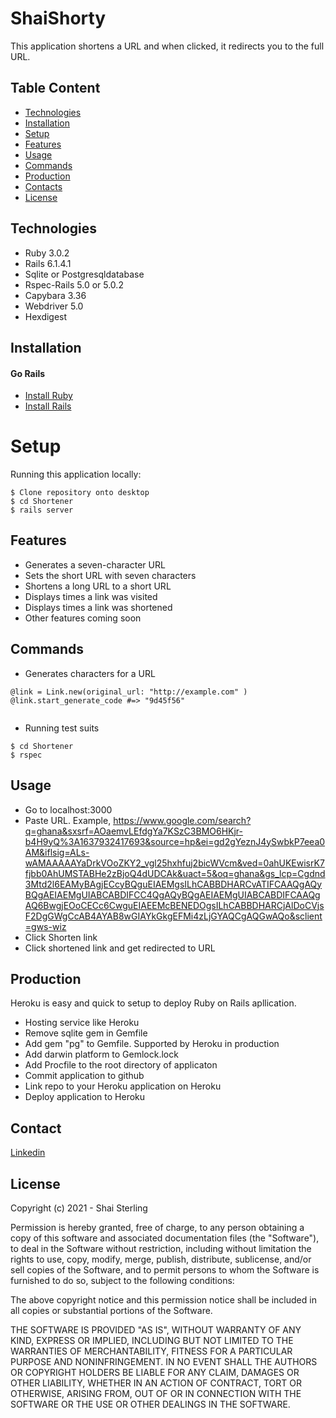 # ShaiShorty

This application shortens a URL and when clicked, it redirects you to the full URL.

## Table Content

* [Technologies](#technologie)
* [Installation](#installation)
* [Setup](#setup)
* [Features](#features)
* [Usage](#usage)
* [Commands](#commands)
* [Production](#production)
* [Contacts](#contacts)
* [License](#license)

## Technologies
* Ruby 3.0.2
* Rails 6.1.4.1
* Sqlite or Postgresqldatabase
* Rspec-Rails 5.0 or 5.0.2
* Capybara 3.36
* Webdriver 5.0
* Hexdigest

## Installation

#### Go Rails 
* [Install Ruby](https://gorails.com/setup/osx/11-big-sur)
* [Install Rails](https://gorails.com/setup/osx/11-big-sur)


# Setup
Running this application locally:
```
$ Clone repository onto desktop
$ cd Shortener
$ rails server
```

## Features
* Generates a seven-character URL
* Sets the short URL with seven characters
* Shortens a long URL to a short URL
* Displays times a link was visited
* Displays times a link was shortened
* Other features coming soon

## Commands

- Generates characters for a URL

```
@link = Link.new(original_url: "http://example.com" )
@link.start_generate_code #=> "9d45f56"
 
```

- Running test suits

```
$ cd Shortener
$ rspec

```

## Usage

* Go to localhost:3000
* Paste URL. Example, https://www.google.com/search?q=ghana&sxsrf=AOaemvLEfdgYa7KSzC3BMO6HKjr-b4H9yQ%3A1637932417693&source=hp&ei=gd2gYeznJ4ySwbkP7eea0AM&iflsig=ALs-wAMAAAAAYaDrkVOoZKY2_vgl25hxhfuj2bicWVcm&ved=0ahUKEwisrK7fjbb0AhUMSTABHe2zBjoQ4dUDCAk&uact=5&oq=ghana&gs_lcp=Cgdnd3Mtd2l6EAMyBAgjECcyBQguEIAEMgsILhCABBDHARCvATIFCAAQgAQyBQgAEIAEMgUIABCABDIFCC4QgAQyBQgAEIAEMgUIABCABDIFCAAQgAQ6BwgjEOoCECc6CwguEIAEEMcBENEDOgsILhCABBDHARCjAlDoCVjsF2DgGWgCcAB4AYAB8wGIAYkGkgEFMi4zLjGYAQCgAQGwAQo&sclient=gws-wiz
* Click Shorten link
* Click shortened link and get redirected to URL



## Production 

Heroku is easy and quick to setup to deploy Ruby on Rails apllication.

* Hosting service like Heroku
* Remove sqlite gem in Gemfile 
* Add gem "pg" to Gemfile. Supported by Heroku in production
* Add darwin platform to Gemlock.lock
* Add Procfile to the root directory of applicaton
* Commit application to github
* Link repo to your Heroku application on Heroku 
* Deploy application to Heroku


## Contact

[Linkedin](https://www.linkedin.com/in/dennis-srem-sai-58530b123/)

## License

Copyright (c) 2021 - Shai Sterling

Permission is hereby granted, free of charge, to any person obtaining a copy
of this software and associated documentation files (the "Software"), to deal
in the Software without restriction, including without limitation the rights
to use, copy, modify, merge, publish, distribute, sublicense, and/or sell
copies of the Software, and to permit persons to whom the Software is
furnished to do so, subject to the following conditions:

The above copyright notice and this permission notice shall be included in all
copies or substantial portions of the Software.

THE SOFTWARE IS PROVIDED "AS IS", WITHOUT WARRANTY OF ANY KIND, EXPRESS OR
IMPLIED, INCLUDING BUT NOT LIMITED TO THE WARRANTIES OF MERCHANTABILITY,
FITNESS FOR A PARTICULAR PURPOSE AND NONINFRINGEMENT. IN NO EVENT SHALL THE
AUTHORS OR COPYRIGHT HOLDERS BE LIABLE FOR ANY CLAIM, DAMAGES OR OTHER
LIABILITY, WHETHER IN AN ACTION OF CONTRACT, TORT OR OTHERWISE, ARISING FROM,
OUT OF OR IN CONNECTION WITH THE SOFTWARE OR THE USE OR OTHER DEALINGS IN THE
SOFTWARE.



